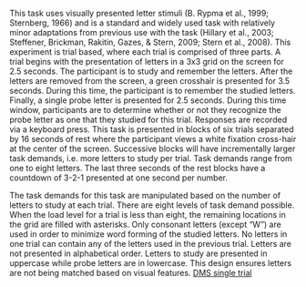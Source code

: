 This task uses visually presented letter stimuli (B. Rypma et al., 1999; Sternberg, 1966) and is a standard and widely used task with relatively minor adaptations from previous use with the task (Hillary et al., 2003; Steffener, Brickman, Rakitin, Gazes, & Stern, 2009; Stern et al., 2008). This experiment is trial based, where each trial is comprised of three parts. A trial begins with the presentation of letters in a 3x3 grid on the screen for 2.5 seconds. The participant is to study and remember the letters. After the letters are removed from the screen, a green crosshair is presented for 3.5 seconds. During this time, the participant is to remember the studied letters. Finally, a single probe letter is presented for 2.5 seconds. During this time window, participants are to determine whether or not they recognize the probe letter as one that they studied for this trial. Responses are recorded via a keyboard press. This task is presented in blocks of six trials separated by 16 seconds of rest where the participant views a white fixation cross-hair at the center of the screen. Successive blocks will have incrementally larger task demands, i.e. more letters to study per trial. Task demands range from one to eight letters. The last three seconds of the rest blocks have a countdown of 3-2-1 presented at one second per number.

The task demands for this task are manipulated based on the number of letters to study at each trial. There are eight levels of task demand possible. When the load level for a trial is less than eight, the remaining locations in the grid are filled with asterisks. Only consonant letters (except “W”) are used in order to minimize word forming of the studied letters. No letters in one trial can contain any of the letters used in the previous trial. Letters are not presented in alphabetical order. Letters to study are presented in uppercase while probe letters are in lowercase. This design ensures letters are not being matched based on visual features. 
[DMS single trial](DMSFigure.jpg)